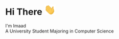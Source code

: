# Hi There <img src="assets/wave.gif" width="35px">

I'm Imaad  
A University Student Majoring in Computer Science
